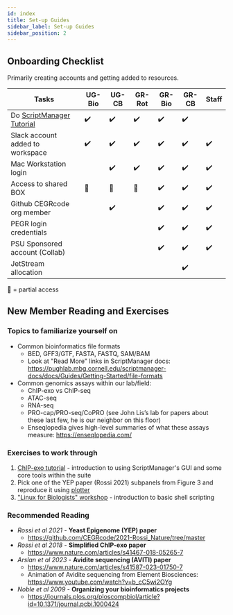 ```yaml
---
id: index
title: Set-up Guides
sidebar_label: Set-up Guides
sidebar_position: 2
---
```



## Onboarding Checklist

Primarily creating accounts and getting added to resources.

| Tasks                                 | UG-Bio | UG-CB | GR-Rot | GR-Bio | GR-CB | Staff |
| -----                                 | ------ | ----- | ------ | ------ | ----- | ----- |
| Do [ScriptManager Tutorial][tutorial] | ✔️ | ✔️ | ✔️ | ✔️ | ✔️ |   |
| Slack account added to workspace      | ✔️ | ✔️ | ✔️ | ✔️ | ✔️ | ✔️ |
| Mac Workstation login                 |   | ✔️ | ✔️ | ✔️ | ✔️ | ✔️ |
| Access to shared BOX                  | 🥥 | 🥥 | 🥥 | ✔️ | ✔️ | ✔️ |
| Github CEGRcode org member            |   | ✔️ |   | ✔️ | ✔️ | ✔️ |
| PEGR login credentials                |   |   |   | ✔️ | ✔️ | ✔️ |
| PSU Sponsored account (Collab)        |   |   |   | ✔️ | ✔️ | ✔️ |
| JetStream allocation                  |   |   |   |   | ✔️ |   |

🥥 = partial access

## New Member Reading and Exercises

### Topics to familiarize yourself on

- Common bioinformatics file formats
  - BED, GFF3/GTF, FASTA, FASTQ, SAM/BAM
  - Look at "Read More" links in ScriptManager docs: https://pughlab.mbg.cornell.edu/scriptmanager-docs/docs/Guides/Getting-Started/file-formats
- Common genomics assays within our lab/field:
  - ChIP-exo vs ChIP-seq
  - ATAC-seq
  - RNA-seq
  - PRO-cap/PRO-seq/CoPRO (see John Lis’s lab for papers about these last few, he is our neighbor on this floor)
  - Enseqlopedia gives high-level summaries of what these assays measure: https://enseqlopedia.com/


### Exercises to work through

1. [ChIP-exo tutorial][tutorial] - introduction to using ScriptManager's GUI and some core tools within the suite
1. Pick one of the YEP paper (Rossi 2021) subpanels from Figure 3 and reproduce it using [plotter][plotter]
1. ["Linux for Biologists" workshop][linux-for-biologists] - introduction to basic shell scripting



### Recommended Reading
- _Rossi et al 2021_ - **Yeast Epigenome (YEP) paper**
  - https://github.com/CEGRcode/2021-Rossi_Nature/tree/master
- _Rossi et al 2018_ - **Simplified ChIP-exo paper**
  - https://www.nature.com/articles/s41467-018-05265-7
- _Arslan et al 2023_ - **Avidite sequencing (AVITI) paper**
  - https://www.nature.com/articles/s41587-023-01750-7
  - Animation of Avidite sequencing from Element Biosciences: https://www.youtube.com/watch?v=b_cC5wi2OYg
- _Noble et al 2009_ - **Organizing your bioinformatics projects**
  - https://journals.plos.org/ploscompbiol/article?id=10.1371/journal.pcbi.1000424


[plotter]: https://github.com/CEGRcode/plotter
[linux-for-biologists]: https://biohpc.cornell.edu/ww/1/Default.aspx?wid=145
[tutorial]: https://pughlab.mbg.cornell.edu/scriptmanager-docs/docs/Guides/Tutorials/chipexo-tutorial